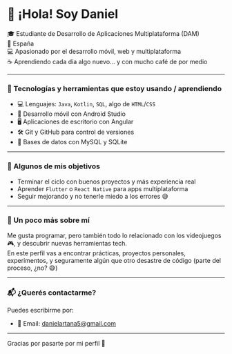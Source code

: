 # 👋 ¡Hola! Soy Daniel

🎓 Estudiante de Desarrollo de Aplicaciones Multiplataforma (DAM)  
📍 España  
💻 Apasionado por el desarrollo móvil, web y multiplataforma  
☕ Aprendiendo cada día algo nuevo... y con mucho café de por medio

---

### 🧰 Tecnologías y herramientas que estoy usando / aprendiendo

- 💻 Lenguajes: `Java`, `Kotlin`, `SQL`, algo de `HTML`/`CSS`
- 📱 Desarrollo móvil con Android Studio
- 🖥️ Aplicaciones de escritorio con Angular
- 🛠️ Git y GitHub para control de versiones
- 🐘 Bases de datos con MySQL y SQLite

---

### 🚀 Algunos de mis objetivos

- Terminar el ciclo con buenos proyectos y más experiencia real
- Aprender `Flutter` o `React Native` para apps multiplataforma
- Seguir mejorando y no tenerle miedo a los errores 😅

---

### 📌 Un poco más sobre mí

Me gusta programar, pero también todo lo relacionado con los videojuegos 🎮, y descubrir nuevas herramientas tech.  
En este perfil vas a encontrar prácticas, proyectos personales, experimentos, y seguramente algún que otro desastre de código (parte del proceso, ¿no? 😅)

---

### 📬 ¿Querés contactarme?

Puedes escribirme por:

- 📧 Email: danielartana5@gmail.com
<!-- - 📱 LinkedIn: [linkedin.com/in/tuusuario](https://linkedin.com/in/tuusuario) -->

---

Gracias por pasarte por mi perfil 🙌
